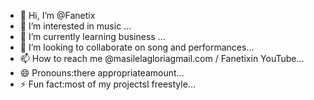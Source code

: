 - 👋 Hi, I’m @Fanetix
- 👀 I’m interested in music ...
- 🌱 I’m currently learning business ...
- 💞️ I’m looking to collaborate on song and performances...
- 📫 How to reach me @masilelagloriagmail.com / Fanetixin YouTube...
- 😄 Pronouns:there appropriateamount...
- ⚡ Fun fact:most of my projectsI freestyle...

<!---
Fanetix/Fanetix is a ✨ special ✨ repository because its `README.md` (this file) appears on your GitHub profile.
You can click the Preview link to take a look at your changes.
--->
